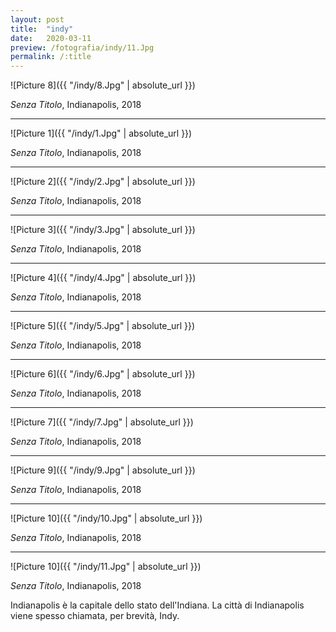 ```yaml
---
layout: post
title:  "indy"
date:   2020-03-11
preview: /fotografia/indy/11.Jpg
permalink: /:title
---
```


![Picture 8]({{ "/indy/8.Jpg" | absolute_url }})

_Senza Titolo_, Indianapolis, 2018

---

![Picture 1]({{ "/indy/1.Jpg" | absolute_url }})

_Senza Titolo_, Indianapolis, 2018

---

![Picture 2]({{ "/indy/2.Jpg" | absolute_url }})

_Senza Titolo_, Indianapolis, 2018

---

![Picture 3]({{ "/indy/3.Jpg" | absolute_url }})

_Senza Titolo_, Indianapolis, 2018

---

![Picture 4]({{ "/indy/4.Jpg" | absolute_url }})

_Senza Titolo_, Indianapolis, 2018

---

![Picture 5]({{ "/indy/5.Jpg" | absolute_url }})

_Senza Titolo_, Indianapolis, 2018

---

![Picture 6]({{ "/indy/6.Jpg" | absolute_url }})

_Senza Titolo_, Indianapolis, 2018

---

![Picture 7]({{ "/indy/7.Jpg" | absolute_url }})

_Senza Titolo_, Indianapolis, 2018

---

![Picture 9]({{ "/indy/9.Jpg" | absolute_url }})

_Senza Titolo_, Indianapolis, 2018

---

![Picture 10]({{ "/indy/10.Jpg" | absolute_url }})

_Senza Titolo_, Indianapolis, 2018

---

![Picture 10]({{ "/indy/11.Jpg" | absolute_url }})

_Senza Titolo_, Indianapolis, 2018

Indianapolis è la capitale dello stato dell'Indiana. La città di Indianapolis viene spesso chiamata, per brevità, Indy.


